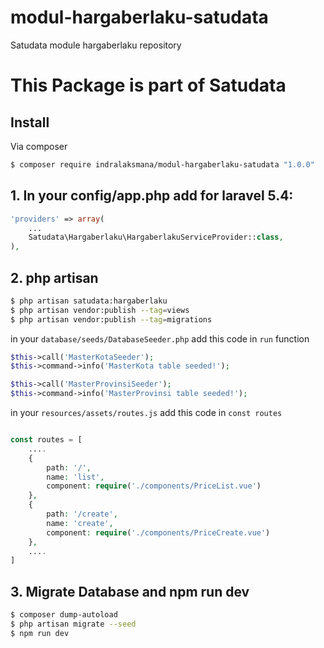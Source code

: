 # modul-hargaberlaku-satudata
Satudata module hargaberlaku repository

This Package is part of Satudata
================================

## Install
Via composer
``` bash
$ composer require indralaksmana/modul-hargaberlaku-satudata "1.0.0"
```

## 1. In your config/app.php add for laravel 5.4:

``` php
'providers' => array(
    ...
    Satudata\Hargaberlaku\HargaberlakuServiceProvider::class,
),
```

## 2. php artisan
``` bash
$ php artisan satudata:hargaberlaku
$ php artisan vendor:publish --tag=views
$ php artisan vendor:publish --tag=migrations
```

in your `database/seeds/DatabaseSeeder.php` add this code in `run` function
``` php
$this->call('MasterKotaSeeder');
$this->command->info('MasterKota table seeded!');

$this->call('MasterProvinsiSeeder');
$this->command->info('MasterProvinsi table seeded!');
```

in your `resources/assets/routes.js` add this code in `const routes`
``` php

const routes = [
    ....
	{
        path: '/',
        name: 'list',
        component: require('./components/PriceList.vue')
    },
    {
        path: '/create',
        name: 'create',
        component: require('./components/PriceCreate.vue')
    },
    ....
]    
```

## 3. Migrate Database and npm run dev
``` bash
$ composer dump-autoload
$ php artisan migrate --seed
$ npm run dev
```